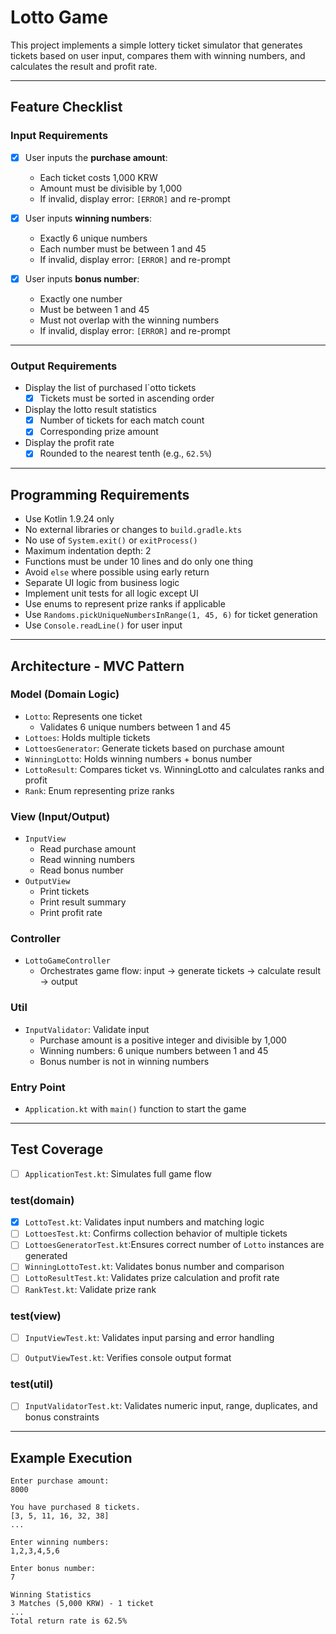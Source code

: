 #  Lotto Game

This project implements a simple lottery ticket simulator that generates tickets based on user input, compares them with winning numbers, and calculates the result and profit rate.

---

##  Feature Checklist

###  Input Requirements

- [x] User inputs the **purchase amount**:
    -  Each ticket costs 1,000 KRW
    -  Amount must be divisible by 1,000
    -  If invalid, display error: `[ERROR]` and re-prompt

- [x] User inputs **winning numbers**:
    -  Exactly 6 unique numbers
    -  Each number must be between 1 and 45
    -  If invalid, display error: `[ERROR]` and re-prompt

- [x] User inputs **bonus number**:
    -  Exactly one number
    -  Must be between 1 and 45
    -  Must not overlap with the winning numbers
    -  If invalid, display error: `[ERROR]` and re-prompt

---

###  Output Requirements

-  Display the list of purchased l`otto tickets
    - [x] Tickets must be sorted in ascending order

-  Display the lotto result statistics
    - [x] Number of tickets for each match count
    - [x] Corresponding prize amount

-  Display the profit rate
    - [x] Rounded to the nearest tenth (e.g., `62.5%`)

---

##  Programming Requirements

-  Use Kotlin 1.9.24 only
-  No external libraries or changes to `build.gradle.kts`
-  No use of `System.exit()` or `exitProcess()`
-  Maximum indentation depth: 2
-  Functions must be under 10 lines and do only one thing
-  Avoid `else` where possible using early return
-  Separate UI logic from business logic
-  Implement unit tests for all logic except UI
-  Use enums to represent prize ranks if applicable
-  Use `Randoms.pickUniqueNumbersInRange(1, 45, 6)` for ticket generation
-  Use `Console.readLine()` for user input

---
##  Architecture - MVC Pattern

###  Model (Domain Logic)

-  `Lotto`: Represents one ticket
    -  Validates 6 unique numbers between 1 and 45
- `Lottoes`: Holds multiple tickets
- `LottoesGenerator`: Generate tickets based on purchase amount
-  `WinningLotto`: Holds winning numbers + bonus number
-  `LottoResult`: Compares ticket vs. WinningLotto and calculates ranks and profit
-  `Rank`: Enum representing prize ranks

###  View (Input/Output)

-  `InputView`
    -  Read purchase amount
    -  Read winning numbers
    -  Read bonus number
-  `OutputView`
    -  Print tickets
    -  Print result summary
    -  Print profit rate

###  Controller

-  `LottoGameController`
    -  Orchestrates game flow: input → generate tickets → calculate result → output

### Util
- `InputValidator`: Validate input
  - Purchase amount is a positive integer and divisible by 1,000
  - Winning numbers: 6 unique numbers between 1 and 45
  - Bonus number is not in winning numbers

###  Entry Point

-  `Application.kt` with `main()` function to start the game

---

##  Test Coverage

- [ ] `ApplicationTest.kt`:  Simulates full game flow
### test(domain)

- [x] `LottoTest.kt`: Validates input numbers and matching logic
- [ ] `LottoesTest.kt`: Confirms collection behavior of multiple tickets
- [ ] `LottoesGeneratorTest.kt`:Ensures correct number of `Lotto` instances are generated
- [ ] `WinningLottoTest.kt`: Validates bonus number and comparison
- [ ] `LottoResultTest.kt`: Validates prize calculation and profit rate
- [ ] `RankTest.kt`: Validate prize rank 

### test(view)
- [ ] `InputViewTest.kt`: Validates input parsing and error handling
- [ ] `OutputViewTest.kt`: Verifies console output format


### test(util)
- [ ] `InputValidatorTest.kt`: Validates numeric input, range, duplicates, and bonus constraints

---


##  Example Execution

```plaintext
Enter purchase amount:
8000

You have purchased 8 tickets.
[3, 5, 11, 16, 32, 38]
...

Enter winning numbers:
1,2,3,4,5,6

Enter bonus number:
7

Winning Statistics
3 Matches (5,000 KRW) - 1 ticket
...
Total return rate is 62.5%
